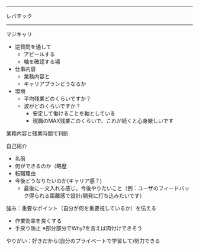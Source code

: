 ----
レバテック



------
マジキャリ
- 逆質問を通して
	- アピールする
	- 軸を確認する場
- 仕事内容
	- 業務内容と
	- キャリアプランどうなるか
- 環境
	- 平均残業どのくらいですか？
	- 波がどのくらいですか？
		- 安定して働けることを軸としている
		- 現職のMAX残業このくらいで、これが続くと心身厳しいです


業務内容と残業時間で判断

自己紹介
- 名前
- 何ができるのか（略歴
- 転職理由
- 今後どうなりたいのか(キャリア感？)
	- 最後に一文入れる感じ。今後やりたいこと（例：ユーザのフィードバック得られる距離感で設計/開発に打ち込みたいです）

強み：重要なポイント（自分が何を重要視しているか）を伝える
- 作業効率を良くする
- 手戻り防止
※部分部分でWhy?を言えば肉付けできそう

やりがい：好きだから(自分のプライベートで学習して)努力できる